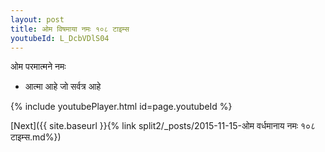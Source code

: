 ```yaml
---
layout: post
title: ओम विषमाया नमः १०८ टाइम्स
youtubeId: L_DcbVDlS04
---
```

 
 
 ओम परमात्मने नमः  
 
 -  आत्मा आहे जो सर्वत्र आहे 
 
  
 
  
 
 
 
 
 
 


{% include youtubePlayer.html id=page.youtubeId %}
 
[Next]({{ site.baseurl }}{% link  split2/_posts/2015-11-15-ओम वर्धमानाय नमः १०८ टाइम्स.md%})
 
